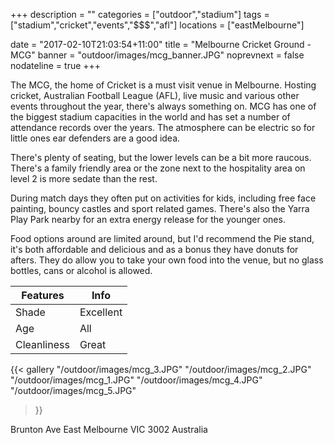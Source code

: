 +++
description = ""
categories = ["outdoor","stadium"]
tags = ["stadium","cricket","events","$$$","afl"]
locations = ["eastMelbourne"]

date = "2017-02-10T21:03:54+11:00"
title = "Melbourne Cricket Ground - MCG"
banner = "outdoor/images/mcg_banner.JPG"
noprevnext = false
nodateline = true
+++

The MCG, the home of Cricket is a must visit venue in Melbourne. Hosting cricket, Australian Football League (AFL), live music and various other events throughout the year, there's always something on. MCG has one of the biggest stadium capacities in the world and has set a number of attendance records over the years. The atmosphere can be electric so for little ones ear defenders are a good idea.

There's plenty of seating, but the lower levels can be a bit more raucous. There's a family friendly area or the zone next to the hospitality area on level 2 is more sedate than the rest.

During match days they often put on activities for kids, including free face painting, bouncy castles and sport related games. There's also the Yarra Play Park nearby for an extra energy release for the younger ones. 

Food options around are limited around, but I'd recommend the Pie stand, it's both affordable and delicious and as a bonus they have donuts for afters. They do allow you to take your own food into the venue, but no glass bottles, cans or alcohol is allowed.


Features  | Info
  ------------- | -------------
  Shade  | Excellent
  Age  | All
  Cleanliness | Great
  
{{< gallery
    "/outdoor/images/mcg_3.JPG"
    "/outdoor/images/mcg_2.JPG"
    "/outdoor/images/mcg_1.JPG"
    "/outdoor/images/mcg_4.JPG"
    "/outdoor/images/mcg_5.JPG"
>}}

Brunton Ave
East Melbourne VIC 3002
Australia